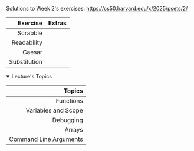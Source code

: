 Solutions to Week 2's exercises: https://cs50.harvard.edu/x/2025/psets/2/


|   Exercise   |                       Extras                       |
|-------------:|----------------------------------------------------|
| Scrabble     |                                                    |
| Readability  |                                                    |
| Caesar       |                                                    |
| Substitution |                                                    |

<details open>
<summary>Lecture's Topics</summary>
  
| Topics                 |
|-----------------------:|
| Functions              | 
| Variables and Scope    |
| Debugging              |
| Arrays                 |
| Command Line Arguments |

</details>
